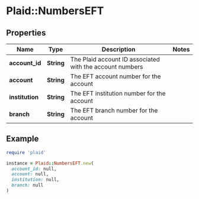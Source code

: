 # Plaid::NumbersEFT

## Properties

| Name | Type | Description | Notes |
| ---- | ---- | ----------- | ----- |
| **account_id** | **String** | The Plaid account ID associated with the account numbers |  |
| **account** | **String** | The EFT account number for the account |  |
| **institution** | **String** | The EFT institution number for the account |  |
| **branch** | **String** | The EFT branch number for the account |  |

## Example

```ruby
require 'plaid'

instance = Plaid::NumbersEFT.new(
  account_id: null,
  account: null,
  institution: null,
  branch: null
)
```

